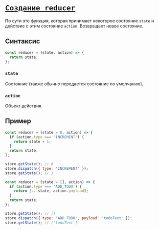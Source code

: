 # [`Создание reducer`](../index.md)

По сути это функция, которая принимает некоторое состояние `state` и действие с этим состояние `action`. Возвращает новое состояние.

## Синтаксис

```jsx
const reducer = (state, action) => {
  return state;
};
```

### `state`

Cостояние (также обычно передается состояние по умолчанию).

### `action`

Объект действия.

## Пример

```jsx
const reducer = (state = 0, action) => {
  if (action.type === 'INCREMENT') {
    return state + 1;
  }
  return state;
};

store.getState(); // 0
store.dispatch({ type: 'INCREMENT' });
store.getState(); // 1
```

```jsx
const reducer = (state = [], action) => {
  if (action.type === 'ADD_TODO') {
    return [...state, action.payload];
  }
  return state;
};

store.getState(); // []
store.dispatch({ type: 'ADD_TODO', payload: 'todoText' });
store.getState(); // ['todoText']
```
